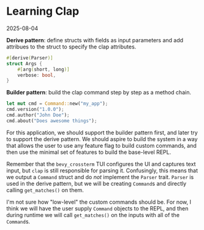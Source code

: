 # Learning Clap
2025-08-04

**Derive pattern**: define structs with fields as input parameters and add attribues
to the struct to specify the clap attributes.

```rust
#[derive(Parser)]
struct Args {
    #[arg(short, long)]
    verbose: bool,
}
```

**Builder pattern**: build the clap command step by step as a method chain.

```rust
let mut cmd = Command::new("my_app");
cmd.version("1.0.0");
cmd.author("John Doe");
cmd.about("Does awesome things");
```

For this application, we should support the builder pattern first, and later try
to support the derive pattern. We should aspire to build the system in a way
that allows the user to use any feature flag to build custom commands, and then
use the minimal set of features to build the base-level REPL.

Remember that the `bevy_crossterm` TUI configures the UI and captures text
input, but `clap` is still responsible for parsing it. Confusingly, this means
that we output a `Command` struct and do _not_ implement the `Parser` trait.
`Parser` is used in the derive pattern, but we will be creating `Command`s and
directly calling `get_matches()` on them.

I'm not sure how "low-level" the custom commands should be. For now, I think we
will have the user supply `Command` objects to the REPL, and then during runtime
we will call `get_matches()` on the inputs with all of the `Command`s.
